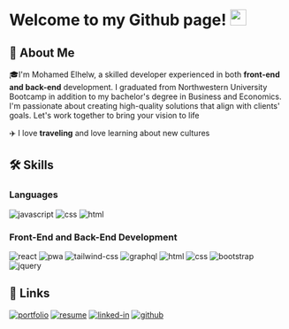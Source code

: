 # Welcome to my Github page! <img src="https://media.giphy.com/media/hvRJCLFzcasrR4ia7z/giphy.gif" width="29px" height="29px">
## 🚀 About Me

🎓I'm Mohamed Elhelw, a skilled developer experienced in both **front-end and back-end** development. I graduated from Northwestern University Bootcamp in addition to my bachelor's degree in Business and Economics. I'm passionate about creating high-quality solutions that align with clients' goals. Let's work together to bring your vision to life


✈️ I love **traveling** and love learning about new cultures

## 🛠️ Skills

### Languages

![javascript](https://img.shields.io/badge/JavaScript-323330?style=for-the-badge&logo=javascript&logoColor=F7DF1E)
![css](https://img.shields.io/badge/CSS3-1572B6?style=for-the-badge&logo=css3&logoColor=white)
![html](https://img.shields.io/badge/HTML5-E34F26?style=for-the-badge&logo=html5&logoColor=white)

### Front-End and Back-End Development

![react](https://img.shields.io/badge/React-20232A?style=for-the-badge&logo=react&logoColor=61DAFB)
![pwa](https://img.shields.io/badge/Progressive_Web_App-4285F4?style=for-the-badge&logo=googlechrome&logoColor=white)
![tailwind-css](https://img.shields.io/badge/tailwind_css-06B6D4?style=for-the-badge&logo=tailwind-css&logoColor=white)
![graphql](https://img.shields.io/badge/GraphQL-E434AA?style=for-the-badge&logo=graphql&logoColor=white)
![html](https://img.shields.io/badge/HTML5-E34F26?style=for-the-badge&logo=html5&logoColor=white)
![css](https://img.shields.io/badge/CSS3-1572B6?style=for-the-badge&logo=css3&logoColor=white)
![bootstrap](https://img.shields.io/badge/Bootstrap-563D7C?style=for-the-badge&logo=bootstrap&logoColor=white)
![jquery](https://img.shields.io/badge/jQuery-0769AD?style=for-the-badge&logo=jquery&logoColor=white)


## 🔗 Links
[![portfolio](https://img.shields.io/badge/Portfolio-5340ff?style=for-the-badge&logo=Google-chrome&logoColor=white)](https://melhelow.github.io/MyPortofoilio-R/)
[![resume](https://img.shields.io/badge/Resume-4285F4?style=for-the-badge&logo=read-the-docs&logoColor=white)](https://docs.google.com/document/d/1U3i4QfZam5JOHkwkCso4N_nPZyPV6omI/edit?usp=sharing&ouid=110909586083255230838&rtpof=true&sd=true)
[![linked-in](https://img.shields.io/badge/Linked_In-0077B5?style=for-the-badge&logo=LinkedIn&logoColor=white)](https://www.linkedin.com/in/mohamed-elhelw-76a888271/)
[![github](https://img.shields.io/badge/GitHub-000000?style=for-the-badge&logo=GitHub&logoColor=white)](https://github.com/melhelow)






<!--
**melhelow/melhelow** is a ✨ _special_ ✨ repository because its `README.md` (this file) appears on your GitHub profile.

Here are some ideas to get you started:

- 🔭 I’m currently working on ...
- 🌱 I’m currently learning ...
- 👯 I’m looking to collaborate on ...
- 🤔 I’m looking for help with ...
- 💬 Ask me about ...
- 📫 How to reach me: ...
- 😄 Pronouns: ...
- ⚡ Fun fact: ...
-->
